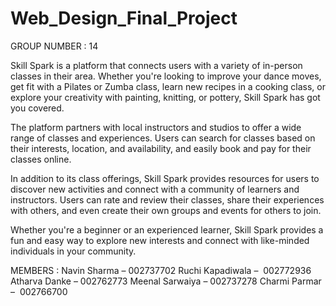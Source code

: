 # Web_Design_Final_Project

GROUP NUMBER : 14

Skill Spark is a platform that connects users with a variety of in-person classes in their area. Whether you're looking to improve your dance moves, get fit with a Pilates or Zumba class, learn new recipes in a cooking class, or explore your creativity with painting, knitting, or pottery, Skill Spark has got you covered.

The platform partners with local instructors and studios to offer a wide range of classes and experiences. Users can search for classes based on their interests, location, and availability, and easily book and pay for their classes online.

In addition to its class offerings, Skill Spark provides resources for users to discover new activities and connect with a community of learners and instructors. Users can rate and review their classes, share their experiences with others, and even create their own groups and events for others to join.

Whether you're a beginner or an experienced learner, Skill Spark provides a fun and easy way to explore new interests and connect with like-minded individuals in your community.

MEMBERS :
Navin Sharma – 002737702
Ruchi Kapadiwala –  002772936
Atharva Danke – 002762773
Meenal Sarwaiya – 002737278
Charmi Parmar –  002766700